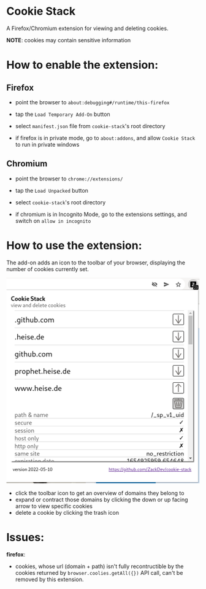 # Cookie Stack

A Firefox/Chromium extension for viewing and deleting cookies.

**NOTE**: cookies may contain sensitive information

# How to enable the extension:

## Firefox
* point the browser to `about:debugging#/runtime/this-firefox`
* tap the `Load Temporary Add-On` button
* select `manifest.json` file from `cookie-stack`'s root directory

* if firefox is in private mode, go to `about:addons`, and allow `Cookie Stack` to run in private windows

## Chromium
* point the browser to `chrome://extensions/`
* tap the `Load Unpacked` button
* select `cookie-stack`'s root directory

* if chromium is in Incognito Mode, go to the extensions settings, and switch on `allow in incognito`

# How to use the extension:

The add-on adds an icon to the toolbar of your browser, displaying the number of cookies currently set.

![Screenshot](./extension-screenshot.png)

* click the toolbar icon to get an overview of domains they belong to
* expand or contract those domains by clicking the down or up facing arrow to view specific cookies
* delete a cookie by clicking the trash icon

# Issues:

**firefox**:
* cookies, whose url (domain + path) isn't fully recontructible by the cookies returned by `browser.coolies.getAll({})` API call, can't be removed by this extension.
